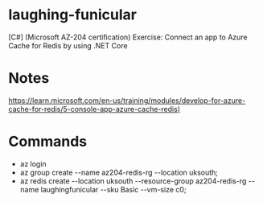 # laughing-funicular
[C#] (Microsoft AZ-204 certification) Exercise: Connect an app to Azure Cache for Redis by using .NET Core

# Notes
[https://learn.microsoft.com/en-us/training/modules/develop-for-azure-cache-for-redis/5-console-app-azure-cache-redis)](https://learn.microsoft.com/en-us/training/modules/develop-for-azure-cache-for-redis/5-console-app-azure-cache-redis)

# Commands
* az login
* az group create --name az204-redis-rg --location uksouth;
* az redis create --location uksouth --resource-group az204-redis-rg --name laughingfunicular --sku Basic --vm-size c0;
